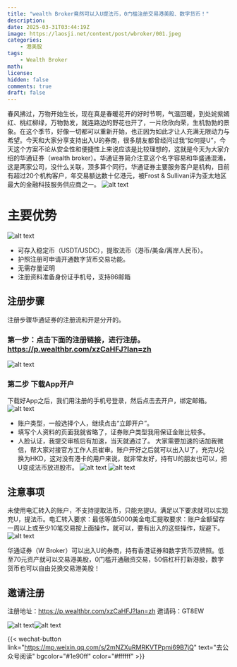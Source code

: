 ```yaml
---
title: "wealth Broker竟然可以入U提法币，0门槛注册交易港美股、数字货币！"
description: 
date: 2025-03-31T03:44:19Z
image: https://laosji.net/content/post/wbroker/001.jpeg
categories:
    - 港美股
tags:
    - Wealth Broker
math: 
license: 
hidden: false
comments: true
draft: false
---
```


春风拂过，万物开始生长，现在真是春暖花开的好时节啊，气温回暖，到处姹紫嫣红、桃红柳绿，万物勃发，就连路边的野花也开了，一片欣欣向荣，生机勃勃的景象。在这个季节，好像一切都可以重新开始，也正因为如此才让人充满无限动力与希望。今天和大家分享支持出入U的券商，很多朋友都曾经问过我“如何提U”，今天这个方案不论从安全性和便捷性上来说应该是比较理想的，这就是今天为大家介绍的华通证券（wealth broker）。华通证券简介注意这个名字容易和华盛通混淆，这是两家公司，没什么关联，顶多算个同行。华通证券主要服务客户是机构，目前有超过20个机构客户，年交易额达数十亿港元，被Frost & Sullivan评为亚太地区最大的金融科技服务供应商之一。
![alt text](image.png)

# 主要优势

![alt text](image-1.png)
- 可存入稳定币（USDT/USDC），提取法币（港币/美金/离岸人民币）。
- 护照注册可申请开通数字货币交易功能。
- 无需存量证明
- 注册资料准备身份证手机号，支持86邮箱


## 注册步骤
注册步骤华通证券的注册流和开是分开的。

### 第一步：点击下面的注册链接，进行注册。https://p.wealthbr.com/xzCaHFJ?lan=zh
![alt text](image-3.png)

### 第二步 下载App开户

下载好App之后，我们用注册的手机号登录，然后点击去开户，绑定邮箱。
![alt text](image-4.png)
- 账户类型，一般选择个人，继续点击“立即开户”。
- 填写个人资料的页面我就省略了，证券账户类型我用保证金账比较多。
- 人脸认证，我提交审核后有加速，当天就通过了。
大家需要加速的话加我微信，帮大家对接官方工作人员崔审。账户开好之后就可以出入U了，充完U兑换为HKD，这对没有港卡的用户来说，就非常友好，持有U的朋友也可以，把U变成法币放进股市。
![alt text](image-6.png)
![alt text](image-5.png)

## 注意事项
未使用电汇转入的账户，不支持提取法币，只能充提U。满足以下要求就可以实现充U，提法币。电汇转入要求：最低等值5000美金电汇提取要求：账户金额留存一周以上或至少10笔交易按上面操作，就可以，要有出入的这些操作，规避下。
![alt text](image-2.png)

华通证券（W Broker）可以出入U的券商，持有香港证券和数字货币双牌照。低至70元资产就可以交易港美股，0门槛开通融资交易，50倍杠杆打新港股，数字货币也可以自由兑换交易港美股！

## 邀请注册
注册地址：https://p.wealthbr.com/xzCaHFJ?lan=zh
邀请码：GT8EW

![alt text](image-7.png)![alt text](image-8.png)

{{< wechat-button link="https://mp.weixin.qq.com/s/2mNZXuRMRKVTPpmi69B7jQ" text="去公众号阅读" bgcolor="#1e90ff" color="#ffffff" >}}
